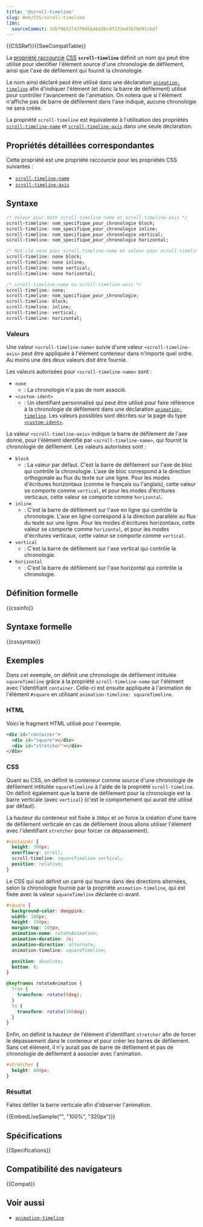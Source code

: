 ```yaml
---
title: '@scroll-timeline'
slug: Web/CSS/scroll-timeline
l10n:
  sourceCommit: 3db79652f43f0d5b4bd3bc0f233ed7670d91cbdf
---
```


{{CSSRef}}{{SeeCompatTable}}

La [propriété raccourcie](/fr/docs/Web/CSS/Shorthand_properties) [CSS](/fr/docs/Web/CSS) **`scroll-timeline`** définit un nom qui peut être utilisé pour identifier l'élément source d'une chronologie de défilement, ainsi que l'axe de défilement qui fournit la chronologie.

Le nom ainsi déclaré peut être utilisé dans une déclaration [`animation-timeline`](/fr/docs/Web/CSS/animation-timeline) afin d'indiquer l'élément (et donc la barre de défilement) utilisé pour contrôler l'avancement de l'animation. On notera que si l'élément n'affiche pas de barre de défilement dans l'axe indiqué, aucune chronologie ne sera créée.

La propriété `scroll-timeline` est équivalente à l'utilisation des propriétés [`scroll-timeline-name`](/fr/docs/Web/CSS/scroll-timeline-name) et [`scroll-timeline-axis`](/fr/docs/Web/CSS/scroll-timeline-axis) dans une seule déclaration.

## Propriétés détaillées correspondantes

Cette propriété est une propriété raccourcie pour les propriétés CSS suivantes&nbsp;:

- [`scroll-timeline-name`](/fr/docs/Web/CSS/scroll-timeline-name)
- [`scroll-timeline-axis`](/fr/docs/Web/CSS/scroll-timeline-axis)

## Syntaxe

```css
/* Valeur pour both scroll-timeline-name et scroll-timeline-axis */
scroll-timeline: nom_specifique_pour_chronologie block;
scroll-timeline: nom_specifique_pour_chronologie inline;
scroll-timeline: nom_specifique_pour_chronologie vertical;
scroll-timeline: nom_specifique_pour_chronologie horizontal;

/* Mot-clé none pour scroll-timeline-name et valeur pour scroll-timeline-axis */
scroll-timeline: none block;
scroll-timeline: none inline;
scroll-timeline: none vertical;
scroll-timeline: none horizontal;

/* scroll-timeline-name ou scroll-timeline-axis */
scroll-timeline: none;
scroll-timeline: nom_specifique_pour_chronologie;
scroll-timeline: block;
scroll-timeline: inline;
scroll-timeline: vertical;
scroll-timeline: horizontal;
```

### Valeurs

Une valeur `<scroll-timeline-name>` suivie d'une valeur `<scroll-timeline-axis>` peut être appliquée à l'élément conteneur dans n'importe quel ordre. Au moins une des deux valeurs doit être fournie.

Les valeurs autorisées pour `<scroll-timeline-name>` sont&nbsp;:

- `none`
  - : La chronologie n'a pas de nom associé.
- `<custom-ident>`
  - : Un identifiant personnalisé qui peut être utilisé pour faire référence à la chronologie de défilement dans une déclaration [`animation-timeline`](/fr/docs/Web/CSS/animation-timeline). Les valeurs possibles sont décrites sur la page du type [`<custom-ident>`](/fr/docs/Web/CSS/custom-ident).

La valeur `<scroll-timeline-axis>` indique la barre de défilement de l'axe donné, pour l'élément identifié par `<scroll-timeline-name>`, qui fournit la chronologie de défilement. Les valeurs autorisées sont&nbsp;:

- `block`
  - : La valeur par défaut. C'est la barre de défilement sur l'axe de bloc qui contrôle la chronologie. L'axe de bloc correspond à la direction orthogonale au flux du texte sur une ligne. Pour les modes d'écritures horizontaux (comme le français ou l'anglais), cette valeur se comporte comme `vertical`, et pour les modes d'écritures verticaux, cette valeur se comporte comme `horizontal`.
- `inline`
  - : C'est la barre de défilement sur l'axe en ligne qui contrôle la chronologie. L'axe en ligne correspond à la direction parallèle au flux du texte sur une ligne. Pour les modes d'écritures horizontaux, cette valeur se comporte comme `horizontal`, et pour les modes d'écritures verticaux, cette valeur se comporte comme `vertical`.
- `vertical`
  - : C'est la barre de défilement sur l'axe vertical qui contrôle la chronologie.
- `horizontal`
  - : C'est la barre de défilement sur l'axe horizontal qui contrôle la chronologie.

## Définition formelle

{{cssinfo}}

## Syntaxe formelle

{{csssyntax}}

## Exemples

Dans cet exemple, on définit une chronologie de défilement intitulée `squareTimeline` grâce à la propriété `scroll-timeline-name` sur l'élément avec l'identifiant `container`. Celle-ci est ensuite appliquée à l'animation de l'élément `#square` en utilisant `animation-timeline: squareTimeline`.

### HTML

Voici le fragment HTML utilisé pour l'exemple.

```html
<div id="container">
  <div id="square"></div>
  <div id="stretcher"></div>
</div>
```

### CSS

Quant au CSS, on définit le conteneur comme source d'une chronologie de défilement intitulée `squareTimeline` à l'aide de la propriété `scroll-timeline`. On définit également que la barre de défilement pour la chronologie est la barre verticale (avec `vertical`) (c'est le comportement qui aurait été utilisé par défaut).

La hauteur du conteneur est fixée à `300px` et on force la création d'une barre de défilement verticale en cas de défilement (nous allons utiliser l'élément avec l'identifiant `stretcher` pour forcer ce dépassement).

```css
#container {
  height: 300px;
  overflow-y: scroll;
  scroll-timeline: squareTimeline vertical;
  position: relative;
}
```

Le CSS qui suit définit un carré qui tourne dans des directions alternées, selon la chronologie fournie par la propriété `animation-timeline`, qui est fixée avec la valeur `squareTimeline` déclarée ci-avant.

```css
#square {
  background-color: deeppink;
  width: 100px;
  height: 100px;
  margin-top: 100px;
  animation-name: rotateAnimation;
  animation-duration: 3s;
  animation-direction: alternate;
  animation-timeline: squareTimeline;

  position: absolute;
  bottom: 0;
}

@keyframes rotateAnimation {
  from {
    transform: rotate(0deg);
  }
  to {
    transform: rotate(360deg);
  }
}
```

Enfin, on définit la hauteur de l'élément d'identifiant `stretcher` afin de forcer le dépassement dans le conteneur et pour créer les barres de défilement. Sans cet élément, il n'y aurait pas de barre de défilement et pas de chronologie de défilement à associer avec l'animation.

```css
#stretcher {
  height: 600px;
}
```

### Résultat

Faites défiler la barre verticale afin d'observer l'animation.

{{EmbedLiveSample("", "100%", "320px")}}

## Spécifications

{{Specifications}}

## Compatibilité des navigateurs

{{Compat}}

## Voir aussi

- [`animation-timeline`](/fr/docs/Web/CSS/animation-timeline)
